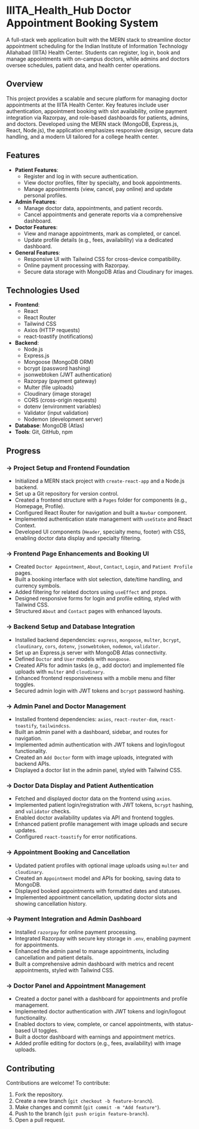  
#  IIITA_Health_Hub Doctor Appointment Booking System

A full-stack web application built with the MERN stack to streamline doctor appointment scheduling for the Indian Institute of Information Technology Allahabad (IIITA) Health Center. Students can register, log in, book and manage appointments with on-campus doctors, while admins and doctors oversee schedules, patient data, and health center operations.

## Overview

This project provides a scalable and secure platform for managing doctor appointments at the IIITA Health Center. Key features include user authentication, appointment booking with slot availability, online payment integration via Razorpay, and role-based dashboards for patients, admins, and doctors. Developed using the MERN stack (MongoDB, Express.js, React, Node.js), the application emphasizes responsive design, secure data handling, and a modern UI tailored for a college health center.

## Features

- **Patient Features**:
  - Register and log in with secure authentication.
  - View doctor profiles, filter by specialty, and book appointments.
  - Manage appointments (view, cancel, pay online) and update personal profiles.
- **Admin Features**:
  - Manage doctor data, appointments, and patient records.
  - Cancel appointments and generate reports via a comprehensive dashboard.
- **Doctor Features**:
  - View and manage appointments, mark as completed, or cancel.
  - Update profile details (e.g., fees, availability) via a dedicated dashboard.
- **General Features**:
  - Responsive UI with Tailwind CSS for cross-device compatibility.
  - Online payment processing with Razorpay.
  - Secure data storage with MongoDB Atlas and Cloudinary for images.

## Technologies Used

- **Frontend**:
  - React
  - React Router
  - Tailwind CSS
  - Axios (HTTP requests)
  - react-toastify (notifications)
- **Backend**:
  - Node.js
  - Express.js
  - Mongoose (MongoDB ORM)
  - bcrypt (password hashing)
  - jsonwebtoken (JWT authentication)
  - Razorpay (payment gateway)
  - Multer (file uploads)
  - Cloudinary (image storage)
  - CORS (cross-origin requests)
  - dotenv (environment variables)
  - Validator (input validation)
  - Nodemon (development server)
- **Database**: MongoDB (Atlas)
- **Tools**: Git, GitHub, npm

## Progress

### -> Project Setup and Frontend Foundation

- Initialized a MERN stack project with `create-react-app` and a Node.js backend.
- Set up a Git repository for version control.
- Created a frontend structure with a `Pages` folder for components (e.g., Homepage, Profile).
- Configured React Router for navigation and built a `Navbar` component.
- Implemented authentication state management with `useState` and React Context.
- Developed UI components (`Header`, specialty menu, footer) with CSS, enabling doctor data display and specialty filtering.

### -> Frontend Page Enhancements and Booking UI

- Created `Doctor Appointment`, `About`, `Contact`, `Login`, and `Patient Profile` pages.
- Built a booking interface with slot selection, date/time handling, and currency symbols.
- Added filtering for related doctors using `useEffect` and props.
- Designed responsive forms for login and profile editing, styled with Tailwind CSS.
- Structured `About` and `Contact` pages with enhanced layouts.

### -> Backend Setup and Database Integration

- Installed backend dependencies: `express`, `mongoose`, `multer`, `bcrypt`, `cloudinary`, `cors`, `dotenv`, `jsonwebtoken`, `nodemon`, `validator`.
- Set up an Express.js server with MongoDB Atlas connectivity.
- Defined `Doctor` and `User` models with `mongoose`.
- Created APIs for admin tasks (e.g., add doctor) and implemented file uploads with `multer` and `cloudinary`.
- Enhanced frontend responsiveness with a mobile menu and filter toggles.
- Secured admin login with JWT tokens and `bcrypt` password hashing.

### -> Admin Panel and Doctor Management

- Installed frontend dependencies: `axios`, `react-router-dom`, `react-toastify`, `tailwindcss`.
- Built an admin panel with a dashboard, sidebar, and routes for navigation.
- Implemented admin authentication with JWT tokens and login/logout functionality.
- Created an `Add Doctor` form with image uploads, integrated with backend APIs.
- Displayed a doctor list in the admin panel, styled with Tailwind CSS.

### -> Doctor Data Display and Patient Authentication

- Fetched and displayed doctor data on the frontend using `axios`.
- Implemented patient login/registration with JWT tokens, `bcrypt` hashing, and `validator` checks.
- Enabled doctor availability updates via API and frontend toggles.
- Enhanced patient profile management with image uploads and secure updates.
- Configured `react-toastify` for error notifications.

### -> Appointment Booking and Cancellation

- Updated patient profiles with optional image uploads using `multer` and `cloudinary`.
- Created an `Appointment` model and APIs for booking, saving data to MongoDB.
- Displayed booked appointments with formatted dates and statuses.
- Implemented appointment cancellation, updating doctor slots and showing cancellation history.

### -> Payment Integration and Admin Dashboard

- Installed `razorpay` for online payment processing.
- Integrated Razorpay with secure key storage in `.env`, enabling payment for appointments.
- Enhanced the admin panel to manage appointments, including cancellation and patient details.
- Built a comprehensive admin dashboard with metrics and recent appointments, styled with Tailwind CSS.

### -> Doctor Panel and Appointment Management

- Created a doctor panel with a dashboard for appointments and profile management.
- Implemented doctor authentication with JWT tokens and login/logout functionality.
- Enabled doctors to view, complete, or cancel appointments, with status-based UI toggles.
- Built a doctor dashboard with earnings and appointment metrics.
- Added profile editing for doctors (e.g., fees, availability) with image uploads.

## Contributing

Contributions are welcome! To contribute:

1. Fork the repository.
2. Create a new branch (`git checkout -b feature-branch`).
3. Make changes and commit (`git commit -m "Add feature"`).
4. Push to the branch (`git push origin feature-branch`).
5. Open a pull request.
